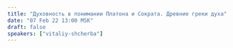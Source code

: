 ```yaml
---
title: "Духовность в понимании Платона и Сократа. Древние греки духа"
date: "07 Feb 22 13:00 MSK"
draft: false
speakers: ["vitaliy-shcherba"]
---
```

